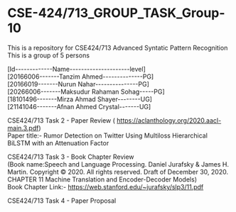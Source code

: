 # CSE-424/713_GROUP_TASK_Group-10

This is a repository for CSE424/713 Advanced Syntatic Pattern Recognition  
This is a group of 5 persons  

[Id-------------Name---------------------level]  
[20166006-------Tanzim Ahmed--------------PG]  
[20166019-------Nurun Nahar---------------PG]  
[20266006-------Maksudur Rahaman Sohag-----PG]  
[18101496-------Mirza Ahmad Shayer--------UG]  
[21141046-------Afnan Ahmed Crystal-------UG]  

CSE424/713 Task 2 - Paper Review ( https://aclanthology.org/2020.aacl-main.3.pdf)  
Paper title:- Rumor Detection on Twitter Using Multiloss Hierarchical BiLSTM with an Attenuation Factor  

CSE424/713 Task 3 - Book Chapter Review  
(Book name:Speech and Language Processing. Daniel Jurafsky & James H. Martin. Copyright © 2020. All rights reserved. Draft of December 30, 2020.  
CHAPTER 11 Machine Translation and Encoder-Decoder Models)  
Book Chapter Link:-  https://web.stanford.edu/~jurafsky/slp3/11.pdf  

CSE424/713 Task 4 - Paper  Proposal  
